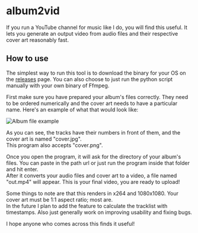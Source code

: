 # album2vid

If you run a YouTube channel for music like I do, you will find this useful.
It lets you generate an output video from audio files and their respective cover art reasonably fast.

## How to use
The simplest way to run this tool is to download the binary for your OS on the [releases](https://github.com/npgy/album2vid/releases) page. You can also choose to just run the python script manually with your own binary of Ffmpeg.  

First make sure you have prepared your album's files correctly. They need to be ordered numerically and the cover art needs to have a particular name.
Here's an example of what that would look like:  

![Album file example](https://i.imgur.com/yqjylZX.png)

As you can see, the tracks have their numbers in front of them, and the cover art is named "cover.jpg".  
This program also accepts "cover.png".

Once you open the program, it will ask for the directory of your album's files. You can paste in the path url or just run the program inside that folder and hit enter.  
After it converts your audio files and cover art to a video, a file named "out.mp4" will appear. This is your final video, you are ready to upload!

Some things to note are that this renders in x264 and 1080x1080. Your cover art must be 1:1 aspect ratio; most are.  
In the future I plan to add the feature to calculate the tracklist with timestamps. Also just generally work on improving usability and fixing bugs.

I hope anyone who comes across this finds it useful!
